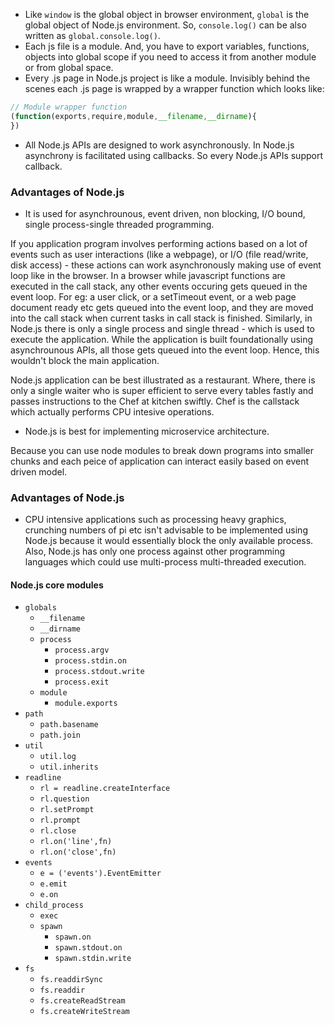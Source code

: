 - Like `window` is the global object in browser environment, `global` is the global object of Node.js environment. So, `console.log()` can be also written as `global.console.log()`.
- Each js file is a module. And, you have to export variables, functions, objects into global scope if you need to access it from another module or from global space.
- Every .js page in Node.js project is like a module. Invisibly behind the scenes each .js page is wrapped by a wrapper function which looks like:
```Javascript
// Module wrapper function
(function(exports,require,module,__filename,__dirname){
})
```
- All Node.js APIs are designed to work asynchronously. In Node.js asynchrony is facilitated using callbacks. So every Node.js APIs support callback.

### Advantages of Node.js
- It is used for asynchrounous, event driven, non blocking, I/O bound, single process-single threaded programming.

If you application program involves performing actions based on a lot of events such as user interactions (like a webpage), or I/O (file read/write, disk access) - these actions can work asynchronously making use of event loop like in the browser. In a browser while javascript functions are executed in the call stack, any other events occuring gets queued in the event loop. For eg: a user click, or a setTimeout event, or a web page document ready etc gets queued into the event loop, and they are moved into the call stack when current tasks in call stack is finished. Similarly, in Node.js there is only a single process and single thread - which is used to execute the application. While the application is built foundationally using asynchrounous APIs, all those gets queued into the event loop. Hence, this wouldn't block the main application.

Node.js application can be best illustrated as a restaurant. Where, there is only a single waiter who is super efficient to serve every tables fastly and passes instructions to the Chef at kitchen swiftly. Chef is the callstack which actually performs CPU intesive operations.

- Node.js is best for implementing microservice architecture. 

Because you can use node modules to break down programs into smaller chunks and each peice of application can interact easily based on event driven model.

### Advantages of Node.js
- CPU intensive applications such as processing heavy graphics, crunching numbers of pi etc isn't advisable to be implemented using Node.js because it would essentially block the only available process. Also, Node.js has only one process against other programming languages which could use multi-process multi-threaded execution. 

#### Node.js core modules  
- `globals`
  - `__filename`
  - `__dirname`
  - `process`
    - `process.argv`
    - `process.stdin.on`
    - `process.stdout.write`
    - `process.exit`
  - `module`
    - `module.exports`
- `path`
  - `path.basename`
  - `path.join`
- `util`
  - `util.log`
  - `util.inherits`
- `readline`
  - `rl = readline.createInterface`
  - `rl.question`
  - `rl.setPrompt`
  - `rl.prompt`
  - `rl.close`
  - `rl.on('line',fn)`
  - `rl.on('close',fn)`
- `events`
  - `e = ('events').EventEmitter`
  - `e.emit`
  - `e.on`
- `child_process`
  - `exec`
  - `spawn`
    - `spawn.on`
    - `spawn.stdout.on`
    - `spawn.stdin.write`
- `fs`
  - `fs.readdirSync`
  - `fs.readdir`
  - `fs.createReadStream`
  - `fs.createWriteStream`

